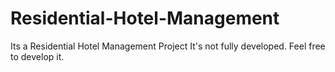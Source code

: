 # Residential-Hotel-Management
Its a Residential Hotel Management Project
It's not fully developed. Feel free to develop it.
